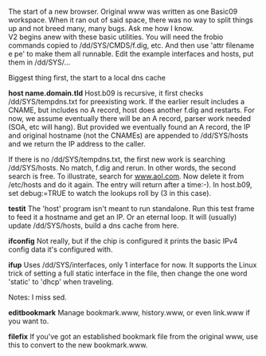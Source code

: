 The start of a new browser. Original www was written as one Basic09 workspace. When it ran out of said space, there was no way to split things up and not breed many, many bugs. Ask me how I know.  
V2 begins anew with these basic utilities. You will need the frobio commands copied to /dd/SYS/CMDS/f.dig, etc. And then use 'attr filename e pe' to make them all runnable. Edit the example interfaces and hosts, put them in /dd/SYS/...

Biggest thing first, the start to a local dns cache

<b>host name.domain.tld</b>
Host.b09 is recursive, it first checks /dd/SYS/tempdns.txt for preexisting work. If the earlier result includes a CNAME, but includes no A record, host does another f.dig and restarts. For now, we assume eventually there will be an A record, parser work needed (SOA, etc will hang). But provided we eventually found an A record, the IP and original hostname (not the CNAMEs) are appended to /dd/SYS/hosts and we return the IP address to the caller. 

If there is no /dd/SYS/tempdns.txt, the first new work is searching /dd/SYS/hosts. No match, f.dig and rerun. In other words, the second search is free. To illustrate, search for www.aol.com. Now delete it from /etc/hosts and do it again. The entry will return after a time:-). In host.b09, set debug:=TRUE to watch the lookups roll by (3 in this case). 

<b>testit</b>
The 'host' program isn't meant to run standalone. Run this test frame to feed it a hostname and get an IP. Or an eternal loop. It will (usually) update /dd/SYS/hosts, build a dns cache from here.

<b>ifconfig</b>
Not really, but if the chip is configured it prints the basic IPv4 config data it's configured with.

<b>ifup</b>
Uses /dd/SYS/interfaces, only 1 interface for now. It supports the Linux trick of setting a full static interface in the file, then change the one word 'static' to 'dhcp' when traveling.  

Notes: I miss sed.

<b>editbookmark</b>
Manage bookmark.www, history.www, or even link.www if you want to.

<b>filefix</b>
If you've got an established bookmark file from the original www, use this to convert to the new bookmark.www.